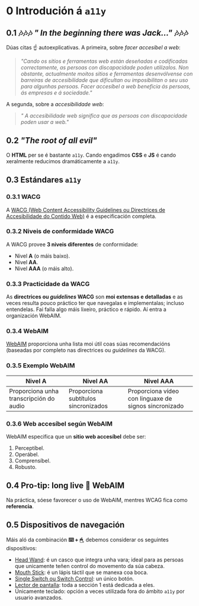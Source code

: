 # 0 Introdución á `a11y`

## 0.1 🎶🎶🎶 _" In the beginning there was Jack..."_ 🎶🎶🎶

Dúas citas ☝️ autoexplicativas. A primeira, sobre _facer accesíbel a web_:

> _"Cando os sitios e ferramentas web están deseñadas e codificadas correctamente, as persoas con discapacidade poden utilizalos. Non obstante, actualmente moitos sitios e ferramentas desenvólvense con barreiras de accesibilidade que dificultan ou imposibilitan o seu uso para algunhas persoas. Facer accesíbel a web beneficia ás persoas, ás empresas e á sociedade."_

A segunda, sobre a _accesibilidade web_:

> _" A accesibilidade web significa que as persoas con discapacidade poden usar a web."_

## 0.2 _"The root of all evil"_

O **HTML** per se é bastante `a11y`. Cando engadimos **CSS** e **JS** é cando xeralmente reducimos dramáticamente a `a11y`.

## 0.3 Estándares `a11y`

### 0.3.1 WACG

A [WACG (Web Content Accessibility Guidelines ou Directrices de Accesibilidade do Contido Web)](https://www.w3.org/WAI/standards-guidelines/wcag/) é a especificación completa.

### 0.3.2 Niveis de conformidade WACG

A WACG provee **3 niveis diferentes** de conformidade:

- Nivel **A** (o máis baixo).
- Nivel **AA**.
- Nivel **AAA** (o máis alto).

### 0.3.3 Practicidade da WACG

As **directrices ou _guidelines_ WACG** son **moi extensas e detalladas** e as veces resulta pouco práctico ter que navegalas e implementalas; incluso entendelas. Fai falla algo máis lixeiro, práctico e rápido. Aí entra a organización WebAIM.

### 0.3.4 WebAIM

[WebAIM](https://webaim.org/standards/wcag/checklist) proporciona unha lista moi útil coas súas recomendacións (baseadas por completo nas directrices ou _guidelines_ da WACG).

### 0.3.5 Exemplo WebAIM

| Nivel A | Nivel AA | Nivel AAA |
|---------|----------|-----------|
| Proporciona unha transcripción do audio | Proporciona subtítulos sincronizados | Proporciona vídeo con linguaxe de signos sincronizado |

### 0.3.6 Web accesíbel según WebAIM

WebAIM especifica que un **sitio web accesíbel** debe ser:

1. Perceptíbel.
2. Operábel.
3. Comprensíbel.
4. Robusto.

## 0.4 Pro-tip: long live 🖖 WebAIM

Na práctica, sóese favorecer o uso de WebAIM, mentres WCAG fica como **referencia**.

## 0.5 Dispositivos de navegación

Máis aló da combinación **⌨️ + 🖱**, debemos considerar os seguintes dispositivos:

- [Head Wand](http://tecnologiacaam.blogspot.com/p/head-wand.html): é un casco que integra unha vara; ideal para as persoas que unicamente teñen control do movemento da súa cabeza.
- [Mouth Stick](https://www.etsy.com/listing/64832134/mouthstick-stylus): é un lápis táctil que se manexa coa boca.
- [Single Switch ou Switch Control](https://www.24a11y.com/2018/i-used-a-switch-control-for-a-day/): un único botón.
- [Lector de pantalla](http://accesibilidadweb.dlsi.ua.es/?menu=lectores): toda a sección 1 está dedicada a eles.
- Únicamente teclado: opción a veces utilizada fora do ámbito `a11y` por usuario avanzados.
